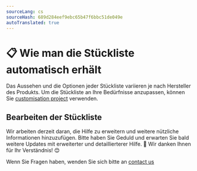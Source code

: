 ```yaml
---
sourceLang: cs
sourceHash: 689d284eef9ebc65b47f6bbc51de049e
autoTranslated: true
---
```


# 📋 Wie man die Stückliste automatisch erhält
Das Aussehen und die Optionen jeder Stückliste variieren je nach Hersteller des Produkts. Um die Stückliste an Ihre Bedürfnisse anzupassen, können Sie [customisation project](customisationProject.md) verwenden.

## Bearbeiten der Stückliste

Wir arbeiten derzeit daran, die Hilfe zu erweitern und weitere nützliche Informationen hinzuzufügen. Bitte haben Sie Geduld und erwarten Sie bald weitere Updates mit erweiterter und detaillierterer Hilfe. 🚀 Wir danken Ihnen für Ihr Verständnis! 😊


Wenn Sie Fragen haben, wenden Sie sich bitte an [contact us](https://www.histruct.com/company/contact-us)
